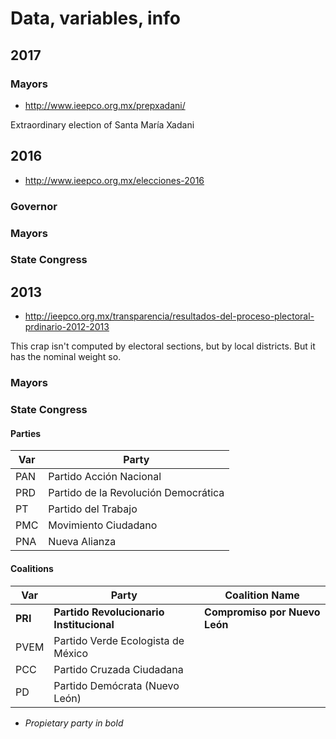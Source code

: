 # Data, variables, info

## 2017

### Mayors

* http://www.ieepco.org.mx/prepxadani/

Extraordinary election of Santa María Xadani

## 2016

* http://www.ieepco.org.mx/elecciones-2016

### Governor
### Mayors
### State Congress

## 2013

* http://ieepco.org.mx/transparencia/resultados-del-proceso-plectoral-prdinario-2012-2013

This crap isn't computed by electoral sections, but by local districts. But it has the nominal weight so.

### Mayors
### State Congress

#### Parties

| Var | Party |
| --- | --- |
| PAN | Partido Acción Nacional |
| PRD | Partido de la Revolución Democrática |
| PT | Partido del Trabajo |
| PMC | Movimiento Ciudadano |
| PNA | Nueva Alianza |

#### Coalitions

| Var | Party | Coalition Name |
| --- | --- | --- |
| **PRI** | **Partido Revolucionario Institucional** | **Compromiso por Nuevo León** | 
| PVEM | Partido Verde Ecologista de México | |
| PCC | Partido Cruzada Ciudadana | |
| PD | Partido Demócrata (Nuevo León) | |

* *Propietary party in bold*